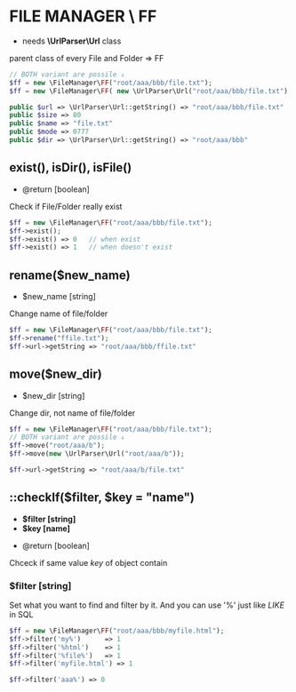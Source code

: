 # FILE MANAGER \ FF
- needs **\UrlParser\Url** class

 parent class of every File and Folder => FF


```php
// BOTH variant are possile ↓
$ff = new \FileManager\FF("root/aaa/bbb/file.txt");
$ff = new \FileManager\FF( new \UrlParser\Url("root/aaa/bbb/file.txt") );

public $url => \UrlParser\Url::getString() => "root/aaa/bbb/file.txt"
public $size => 80
public $name => "file.txt"
public $mode => 0777
public $dir => \UrlParser\Url::getString() => "root/aaa/bbb"
```

## exist(), isDir(), isFile()
- @return [boolean]

Check if File/Folder really exist<br>

```php
$ff = new \FileManager\FF("root/aaa/bbb/file.txt");
$ff->exist();
$ff->exist() => 0	// when exist
$ff->exist() => 1	// when doesn't exist
```


## rename($new_name)
- $new_name [string]

Change name of file/folder

```php
$ff = new \FileManager\FF("root/aaa/bbb/file.txt");
$ff->rename("ffile.txt");
$ff->url->getString => "root/aaa/bbb/ffile.txt"
```

## move($new_dir)
- $new_dir [string]

Change dir, not name of file/folder<br>
```php
$ff = new \FileManager\FF("root/aaa/bbb/file.txt");
// BOTH variant are possile ↓
$ff->move("root/aaa/b");
$ff->move(new \UrlParser\Url("root/aaa/b"));

$ff->url->getString => "root/aaa/b/file.txt"
```

## ::checkIf($filter, $key = "name")
- **$filter [string]**
- **$key [name]**
* @return [boolean]

Chceck if same value *key* of object contain

### $filter [string]
Set what you want to find and filter by it. And you can use '%' just like *LIKE* in SQL
```php
$ff = new \FileManager\FF("root/aaa/bbb/myfile.html");
$ff->filter('my%')		=> 1
$ff->filter('%html') 	=> 1
$ff->filter('%file%') 	=> 1
$ff->filter('myfile.html') => 1

$ff->filter('aaa%') => 0
```
